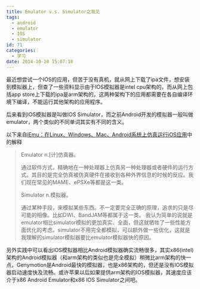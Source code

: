 ```yaml
---
title: Emulator v.s. Simulator之我见
tags:
  - android
  - emulator
  - IOS
  - simulator
id: 71
categories:
  - 学习
date: 2014-10-10 15:07:18
---
```


最近想尝试一个IOS的应用，但苦于没有真机，就从网上下载了ipa文件，想安装到模拟器上，但查了一些资料显示由于IOS模拟器是intel cpu架构的，而从网上包括app store上下载的ipa是arm架构的，这两种架构下的应用都需要在各自编译环境下编译，不能运行其他架构的应用程序。

<!--more-->

后来看到IOS模拟器是叫做IOS Simulator，而之前Android开发的模拟器一般叫做emulator，两个类似的不同单词其实有不同的含义。

以下来自[iEmu：在Linux、Windows、Mac、Android系统上仿真运行iOS应用](http://www.leiphone.com/news/201406/iemu-bring-ios-apps-to-android.html)中的解释
> Emulator n.[计]仿真器。
> 
> 
> 通过软件方式，精确地在一种处理器上仿真另一种处理器或者硬件的运行方式。其目的是完全仿真被仿真硬件在接收到各种外界信息的时候的反应。我们现在常见的MAME、ePSXe等都是这一类。
> 
> 
> Simulator n.模拟器。
> 
> 
> 通过某种手段，来模拟某些东西。不一定要完全正确的原理，追求的只是尽可能的相像。比如DWI、BandJAM等都属于这一类。
我认为简单的说就是emulator相比simulator模拟的更加真实、全面，但这就牺牲了一些性能方面优化的考虑。simulator不用完全都模拟，可以额外做一些优化，这就是我理解的simulator模拟器要比emulator模拟器快的原因。

另外实践中可以看出IOS模拟器相比Android模拟器确实流畅很多，其实x86(intel)架构的Android模拟器（和arm架构的类似也是完全模拟）稍微比arm架构的快一点，Genymotion是Android最快的模拟器，也是x86架构的，但还是没有IOS模拟器启动速度快及流畅。或许苹果以后如果提供arm架构的IOS模拟器，其速度应该介于x86 Android Emulator和x86 IOS Simulator之间吧。